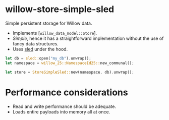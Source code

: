 # willow-store-simple-sled

Simple persistent storage for Willow data.

- Implements [`willow_data_model::Store`].
- _Simple_, hence it has a straightforward implementation without the use of
  fancy data structures.
- Uses [sled](https://docs.rs/sled/latest/sled/) under the hood.

```rs
let db = sled::open("my_db").unwrap();
let namespace = willow_25::NamespaceId25::new_communal();

let store = StoreSimpleSled::new(namespace, db).unwrap();
```

# Performance considerations

- Read and write performance should be adequate.
- Loads entire payloads into memory all at once.
